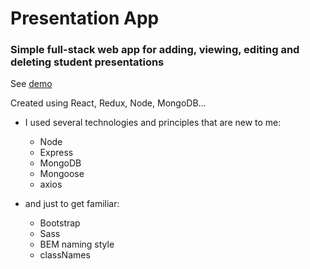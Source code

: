 # Presentation App

### Simple full-stack web app for adding, viewing, editing and deleting student presentations 

See [demo]()

Created using React, Redux, Node, MongoDB...

- I used several technologies and principles that are new to me:
    * Node
    * Express
    * MongoDB
    * Mongoose
    * axios

- and just to get familiar:
    * Bootstrap
    * Sass
    * BEM naming style
    * classNames
